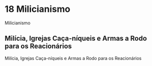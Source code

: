 # 18 Milicianismo

Milicianismo

## Milícia, Igrejas Caça-níqueis e Armas a Rodo para os Reacionários

Milícia, Igrejas Caça-níqueis e Armas a Rodo para os Reacionários
